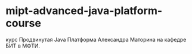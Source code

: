 # mipt-advanced-java-platform-course
курс Продвинутая Java Платформа Александра Маторина на кафедре БИТ в МФТИ.
